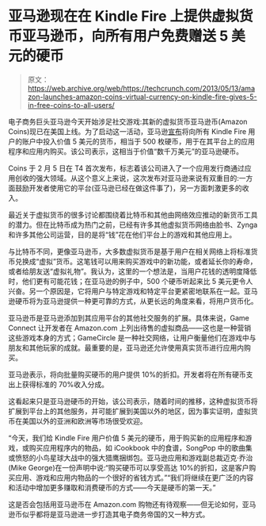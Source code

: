 # 亚马逊现在在 Kindle Fire 上提供虚拟货币亚马逊币，向所有用户免费赠送 5 美元的硬币 

> 原文：<https://web.archive.org/web/https://techcrunch.com/2013/05/13/amazon-launches-amazon-coins-virtual-currency-on-kindle-fire-gives-5-in-free-coins-to-all-users/>

电子商务巨头亚马逊今天开始涉足社交游戏:其新的虚拟货币亚马逊币(Amazon Coins)现已在美国上线。为了启动这一活动，亚马逊[宣布](https://web.archive.org/web/20221206023423/http://phx.corporate-ir.net/phoenix.zhtml?c=176060&p=irol-newsArticle&ID=1818564&highlight=)将向所有 Kindle Fire 用户的账户中投入价值 5 美元的货币，相当于 500 枚硬币，用于在其平台上的应用程序和应用内购买。该公司表示，这相当于价值“数千万美元”的亚马逊硬币。

Coins 于 2 月 5 日在 T4 首次发布，标志着该公司进入了一个应用发行商通过应用创收的强大领域。从这个意义上来说，这次发布对亚马逊来说有双重目的:一方面鼓励开发者使用它的平台(亚马逊已经在做这件事了)，另一方面刺激更多的收入。

最近关于虚拟货币的很多讨论都围绕着比特币和其他由网络效应推动的新货币工具的潜力。但在比特币成为热门之前，已经有许多其他虚拟货币网络由脸书、Zynga 和许多其他公司运营，目的是将“钱”花在他们平台上的游戏和其他应用上。

与比特币不同，更像亚马逊币，大多数虚拟货币是基于用户在相关网络上将标准货币兑换成“虚拟”货币。这笔钱可以用来购买游戏中的新功能，或者延长你的寿命，或者给朋友送“虚拟礼物”。我认为，这里的一个想法是，当用户花钱的透明度降低时，他们更有可能花钱；在亚马逊的例子中，500 个硬币听起来比 5 美元更令人兴奋。另一个原因是，它将用户与特定游戏和特定平台更紧密地联系在一起。亚马逊硬币将为亚马逊提供一种更可靠的方式，从更长远的角度来看，将用户货币化。

亚马逊币是亚马逊添加到其应用平台的其他社交服务的扩展。具体来说，Game Connect 让开发者在 Amazon.com 上列出待售的虚拟商品——这也是一种营销这些游戏本身的方式；GameCircle 是一种社交网络，让用户衡量他们在游戏中与朋友和其他玩家的成就。最重要的是，亚马逊还允许使用真实货币进行应用内购买。

亚马逊表示，将向批量购买硬币的用户提供 10%的折扣。开发者将在所有硬币支出上获得标准的 70%收入分成。

这看起来只是亚马逊硬币的开始，该公司表示，随着时间的推移，这种虚拟货币将扩展到平台上的其他服务，并可能扩展到美国以外的地区，因为事实证明，虚拟货币在美国以外的亚洲和欧洲等市场很受欢迎。

“今天，我们给 Kindle Fire 用户价值 5 美元的硬币，用于购买新的应用程序和游戏，或购买应用程序内的物品，如 iCookbook 中的食谱，SongPop 中的歌曲集或愤怒的小鸟星球大战中的强大猎鹰捆绑包。亚马逊应用和游戏副总裁迈克·乔治(Mike George)在一份声明中说:“购买硬币可以享受高达 10%的折扣，这是客户购买应用、游戏和应用内物品的一个很好的省钱方式。”“我们将继续在更广泛的内容和活动中增加更多赚取和消费硬币的方式——今天是硬币的第一天。”

这是否会包括用亚马逊币在 Amazon.com 购物还有待观察——但无论如何，亚马逊币似乎都将是亚马逊进一步打造其电子商务帝国的又一种方式。